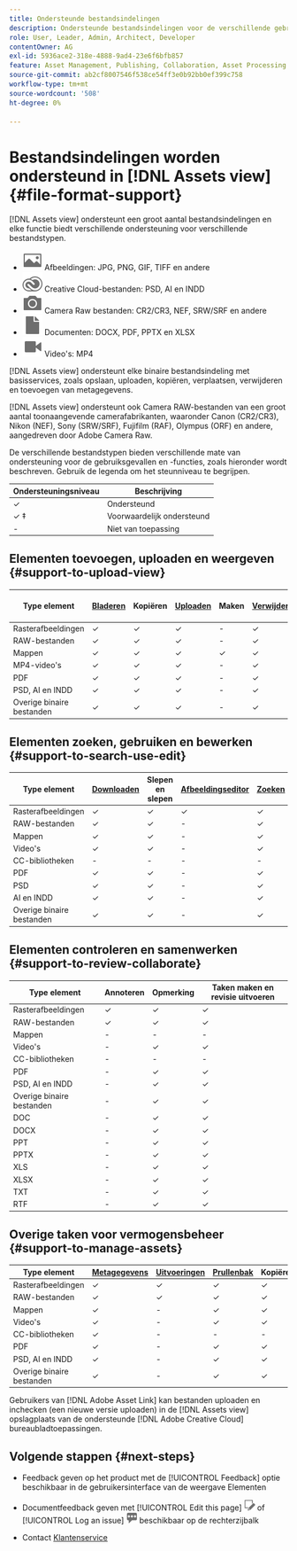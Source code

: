```yaml
---
title: Ondersteunde bestandsindelingen
description: Ondersteunde bestandsindelingen voor de verschillende gebruiksgevallen van [!DNL Assets view]
role: User, Leader, Admin, Architect, Developer
contentOwner: AG
exl-id: 5936ace2-318e-4888-9ad4-23e6f6bfb857
feature: Asset Management, Publishing, Collaboration, Asset Processing
source-git-commit: ab2cf8007546f538ce54ff3e0b92bb0ef399c758
workflow-type: tm+mt
source-wordcount: '508'
ht-degree: 0%

---
```


# Bestandsindelingen worden ondersteund in [!DNL Assets view] {#file-format-support}

[!DNL Assets view] ondersteunt een groot aantal bestandsindelingen en elke functie biedt verschillende ondersteuning voor verschillende bestandstypen.

* ![pictogram type afbeeldingsbestand](assets/image-icon.svg) Afbeeldingen: JPG, PNG, GIF, TIFF en andere
* ![creative cloudtype, pictogram](assets/creative-cloud-files.svg) Creative Cloud-bestanden: PSD, AI en INDD
* ![cameratype, pictogram](assets/camera-icon.svg) Camera Raw bestanden: CR2/CR3, NEF, SRW/SRF en andere
* ![pictogram documenttype](assets/document-icon.svg) Documenten: DOCX, PDF, PPTX en XLSX
* ![pictogram videobestandstype](assets/video-icon.svg) Video&#39;s: MP4

[!DNL Assets view] ondersteunt elke binaire bestandsindeling met basisservices, zoals opslaan, uploaden, kopiëren, verplaatsen, verwijderen en toevoegen van metagegevens.

[!DNL Assets view] ondersteunt ook Camera RAW-bestanden van een groot aantal toonaangevende camerafabrikanten, waaronder Canon (CR2/CR3), Nikon (NEF), Sony (SRW/SRF), Fujifilm (RAF), Olympus (ORF) en andere, aangedreven door Adobe Camera Raw.

De verschillende bestandstypen bieden verschillende mate van ondersteuning voor de gebruiksgevallen en -functies, zoals hieronder wordt beschreven. Gebruik de legenda om het steunniveau te begrijpen.

| Ondersteuningsniveau | Beschrijving |
|-------------------|-------------------------|
| ✓ | Ondersteund |
| ✓ ‡ | Voorwaardelijk ondersteund |
| - | Niet van toepassing |

## Elementen toevoegen, uploaden en weergeven {#support-to-upload-view}

<!-- TBD: For AEM, AI files require the PDF option to be selected when saving the AI file.
-->

| Type element | [Bladeren](/help/assets/navigate-assets-view.md) | Kopiëren | [Uploaden](/help/assets/add-delete-assets-view.md) | Maken | [Verwijderen](/help/assets/add-delete-assets-view.md#delete-assets) | Details | Zoomen op afbeelding | [Onlangs bekeken](/help/assets/navigate-assets-view.md) |
|-------------------|----------|----------|----------|----------|----------|-------------------|------------|-----------------|
| Rasterafbeeldingen | ✓ | ✓ | ✓ | - | ✓ | ✓ | ✓ | ✓ |
| RAW-bestanden | ✓ | ✓ | ✓ | - | ✓ | ✓ | ✓ | ✓ |
| Mappen | ✓ | ✓ | ✓ | ✓ | ✓ | ✓ | - | - |
| MP4-video&#39;s | ✓ | ✓ | ✓ | - | ✓ | ✓ ‡ | - | ✓ |
| PDF | ✓ | ✓ | ✓ | - | ✓ | ✓ | - | ✓ |
| PSD, AI en INDD | ✓ | ✓ | ✓ | - | ✓ | ✓ ‡ | - | ✓ |
| Overige binaire bestanden | ✓ | ✓ | ✓ | - | ✓ | ✓ | - | ✓ |

<!-- Hiding CC Libraries (considered beta) as per PM feedback.
| CC Libraries  | &#10003; | &minus;  | &#10003; | &#10003; | &#10003; | &#10003; | &minus;    | &minus;         |
-->

## Elementen zoeken, gebruiken en bewerken {#support-to-search-use-edit}

| Type element | [Downloaden](/help/assets/manage-organize-assets-view.md#download) | Slepen en slepen | [Afbeeldingseditor](/help/assets/edit-images-assets-view.md) | [Zoeken](/help/assets/search-assets-view.md) | [Slimme tags](/help/assets/metadata-assets-view.md#tags) | [Naam wijzigen](/help/assets/manage-organize-assets-view.md) | [Versies](/help/assets/manage-organize-assets-view.md#versions-of-assets) |
|---------------|----------|---------------|--------------|----------|------------|----------|----------|
| Rasterafbeeldingen | ✓ | ✓ | ✓ | ✓ | ✓ | ✓ | ✓ |
| RAW-bestanden | ✓ | ✓ | - | ✓ | ✓ | ✓ | ✓ | ✓ |
| Mappen | ✓ | ✓ | - | ✓ | - | ✓ | ✓ |
| Video&#39;s | ✓ | ✓ | - | ✓ | ✓ | ✓ | ✓ |
| CC-bibliotheken | - | - | - | - | - | ✓ | ✓ |
| PDF | ✓ | ✓ | - | ✓ | ✓ | ✓ | ✓ |
| PSD | ✓ | ✓ | - | ✓ | ✓ | ✓ | ✓ |
| AI en INDD | ✓ | ✓ | - | ✓ | - | ✓ | ✓ |
| Overige binaire bestanden | ✓ | ✓ | - | ✓ | - | ✓ | ✓ |


## Elementen controleren en samenwerken {#support-to-review-collaborate}

| Type element | Annoteren | Opmerking | Taken maken en revisie uitvoeren |
|---------------|----------|----------|-------------------------|
| Rasterafbeeldingen | ✓ | ✓ | ✓ |
| RAW-bestanden | ✓ | ✓ | ✓ |
| Mappen | - | - | - |
| Video&#39;s | - | ✓ | ✓ |
| CC-bibliotheken | - | - | - |
| PDF | - | ✓ | ✓ |
| PSD, AI en INDD | - | ✓ | ✓ |
| Overige binaire bestanden | - | ✓ | ✓ |
| DOC | - | ✓ | ✓ |
| DOCX | - | ✓ | ✓ |
| PPT | - | ✓ | ✓ |
| PPTX | - | ✓ | ✓ |
| XLS | - | ✓ | ✓ |
| XLSX | - | ✓ | ✓ |
| TXT | - | ✓ | ✓ |
| RTF | - | ✓ | ✓ |

## Overige taken voor vermogensbeheer {#support-to-manage-assets}

| Type element | [Metagegevens](/help/assets/metadata-assets-view.md) | [Uitvoeringen](/help/assets/add-delete-assets-view.md#renditions) | [Prullenbak](/help/assets/add-delete-assets-view.md#delete-assets) | Kopiëren | Verplaatsen |
|---------------|-------------------|------------|----------|----------|----------|
| Rasterafbeeldingen | ✓ | ✓ | ✓ | ✓ | ✓ |
| RAW-bestanden | ✓ | ✓ | ✓ | ✓ | ✓ |
| Mappen | ✓ | - | ✓ | ✓ | ✓ |
| Video&#39;s | ✓ | - | ✓ | ✓ | ✓ |
| CC-bibliotheken | ✓ | - | - | - | - |
| PDF | ✓ | - | ✓ | ✓ | ✓ |
| PSD, AI en INDD | ✓ | - | ✓ | ✓ | ✓ |
| Overige binaire bestanden | ✓ | - | ✓ | ✓ | ✓ |

Gebruikers van [!DNL Adobe Asset Link] kan bestanden uploaden en inchecken (een nieuwe versie uploaden) in de [!DNL Assets view] opslagplaats van de ondersteunde [!DNL Adobe Creative Cloud] bureaubladtoepassingen.

<!-- TBD: Saving the template table separately for later use.
| Asset type    | Features |
|---------------|----------|
| Raster images |          |
| Folders       |          |
| Videos        |          |
| CC Libraries  |          |
| PDF files     |          |
| PSD           |          |
| AI            |          |
| INDD          |          |

>[!MORELIKETHIS]
>
>* []()
-->

## Volgende stappen {#next-steps}

* Feedback geven op het product met de [!UICONTROL Feedback] optie beschikbaar in de gebruikersinterface van de weergave Elementen

* Documentfeedback geven met [!UICONTROL Edit this page] ![de pagina bewerken](assets/do-not-localize/edit-page.png) of [!UICONTROL Log an issue] ![een GitHub-probleem maken](assets/do-not-localize/github-issue.png) beschikbaar op de rechterzijbalk

* Contact [Klantenservice](https://experienceleague.adobe.com/?support-solution=General#support)
